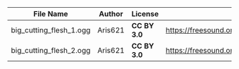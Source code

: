| File Name        | Author   | License   | Link                            |
|------------------|----------|-----------|---------------------------------|
| big_cutting_flesh_1.ogg | Aris621 | **CC BY 3.0** | https://freesound.org/people/Aris621/sounds/478145/ |
| big_cutting_flesh_2.ogg | Aris621 | **CC BY 3.0** | https://freesound.org/people/Aris621/sounds/435238/ |
